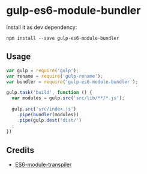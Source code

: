 gulp-es6-module-bundler
===============================

Install it as dev dependency:
```
npm install --save gulp-es6-module-bundler
```

## Usage

```javascript
var gulp = require('gulp');
var rename = require('gulp-rename');
var bundler = require('gulp-es6-module-bundler');

gulp.task('build', function () {
  var modules = gulp.src('src/lib/**/*.js');

  gulp.src('src/index.js')
    .pipe(bundler(modules))
    .pipe(gulp.dest('dist/')
  ;
})
```

## Credits

- [ES6-module-transpiler](https://github.com/esnext/es6-module-transpiler)
